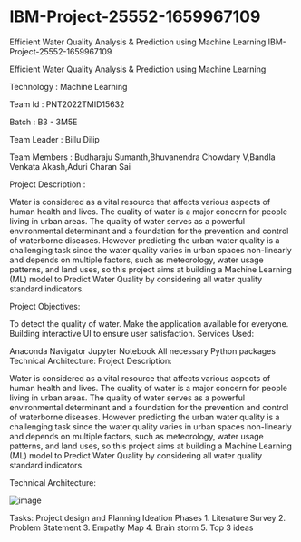# IBM-Project-25552-1659967109
Efficient Water Quality Analysis & Prediction using Machine Learning IBM-Project-25552-1659967109

Efficient Water Quality Analysis & Prediction using Machine Learning

Technology : Machine Learning

Team Id : PNT2022TMID15632

Batch : B3 - 3M5E

Team Leader : Billu Dilip

Team Members : Budharaju Sumanth,Bhuvanendra Chowdary V,Bandla Venkata Akash,Aduri Charan Sai

Project Description :

Water is considered as a vital resource that affects various aspects of human health and lives. The quality of water is a major concern for people living in urban areas. The quality of water serves as a powerful environmental determinant and a foundation for the prevention and control of waterborne diseases. However predicting the urban water quality is a challenging task since the water quality varies in urban spaces non-linearly and depends on multiple factors, such as meteorology, water usage patterns, and land uses, so this project aims at building a Machine Learning (ML) model to Predict Water Quality by considering all water quality standard indicators.

Project Objectives:

To detect the quality of water. Make the application available for everyone. Building interactive UI to ensure user satisfaction. Services Used:

Anaconda Navigator Jupyter Notebook All necessary Python packages Technical Architecture: Project Description:

Water is considered as a vital resource that affects various aspects of human health and lives. The quality of water is a major concern for people living in urban areas. The quality of water serves as a powerful environmental determinant and a foundation for the prevention and control of waterborne diseases. However predicting the urban water quality is a challenging task since the water quality varies in urban spaces non-linearly and depends on multiple factors, such as meteorology, water usage patterns, and land uses, so this project aims at building a Machine Learning (ML) model to Predict Water Quality by considering all water quality standard indicators.

Technical Architecture:


![image](https://user-images.githubusercontent.com/113434009/201313710-683d4e30-6e62-4fc8-bf61-59c35e47eace.png)

Tasks: Project design and Planning Ideation Phases 1. Literature Survey 2. Problem Statement 3. Empathy Map 4. Brain storm 5. Top 3 ideas
